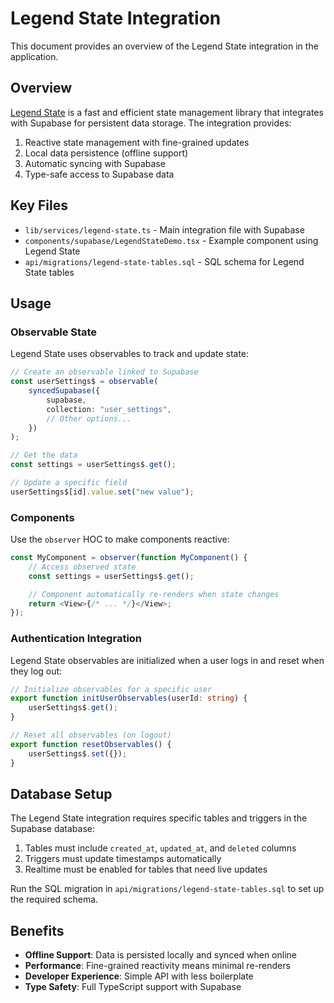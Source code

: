 # Legend State Integration

This document provides an overview of the Legend State integration in the application.

## Overview

[Legend State](https://legendapp.com/open-source/state/) is a fast and efficient state management library that integrates with Supabase for persistent data storage. The integration provides:

1. Reactive state management with fine-grained updates
2. Local data persistence (offline support)
3. Automatic syncing with Supabase
4. Type-safe access to Supabase data

## Key Files

- `lib/services/legend-state.ts` - Main integration file with Supabase
- `components/supabase/LegendStateDemo.tsx` - Example component using Legend State
- `api/migrations/legend-state-tables.sql` - SQL schema for Legend State tables

## Usage

### Observable State

Legend State uses observables to track and update state:

```typescript
// Create an observable linked to Supabase
const userSettings$ = observable(
    syncedSupabase({
        supabase,
        collection: "user_settings",
        // Other options...
    })
);

// Get the data
const settings = userSettings$.get();

// Update a specific field
userSettings$[id].value.set("new value");
```

### Components

Use the `observer` HOC to make components reactive:

```typescript
const MyComponent = observer(function MyComponent() {
    // Access observed state
    const settings = userSettings$.get();

    // Component automatically re-renders when state changes
    return <View>{/* ... */}</View>;
});
```

### Authentication Integration

Legend State observables are initialized when a user logs in and reset when they log out:

```typescript
// Initialize observables for a specific user
export function initUserObservables(userId: string) {
    userSettings$.get();
}

// Reset all observables (on logout)
export function resetObservables() {
    userSettings$.set({});
}
```

## Database Setup

The Legend State integration requires specific tables and triggers in the Supabase database:

1. Tables must include `created_at`, `updated_at`, and `deleted` columns
2. Triggers must update timestamps automatically
3. Realtime must be enabled for tables that need live updates

Run the SQL migration in `api/migrations/legend-state-tables.sql` to set up the required schema.

## Benefits

- **Offline Support**: Data is persisted locally and synced when online
- **Performance**: Fine-grained reactivity means minimal re-renders
- **Developer Experience**: Simple API with less boilerplate
- **Type Safety**: Full TypeScript support with Supabase

